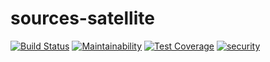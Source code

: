 # sources-satellite

[![Build Status](https://travis-ci.com/RedHatInsights/sources-satellite.svg?branch=master)](https://travis-ci.come/RedHatInsights/sources-satellite)
[![Maintainability](https://api.codeclimate.com/v1/badges/5c84ae84b70c4462638d/maintainability)](https://codeclimate.com/github/RedHatInsights/sources-satellite/maintainability)
[![Test Coverage](https://api.codeclimate.com/v1/badges/5c84ae84b70c4462638d/test_coverage)](https://codeclimate.com/github/RedHatInsights/sources-satellite/test_coverage)
[![security](https://hakiri.io/github/RedHatInsights/sources-satellite/master.svg)](https://hakiri.io/github/RedHatInsights/sources-satellite/master)

